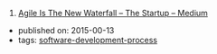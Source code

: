 1. [Agile Is The New Waterfall – The Startup – Medium](https://medium.com/swlh/agile-is-the-new-waterfall-f7baef5d026d)
  * published on: 2015-00-13
  * tags: [software-development-process](tags/software-development-process.md)
